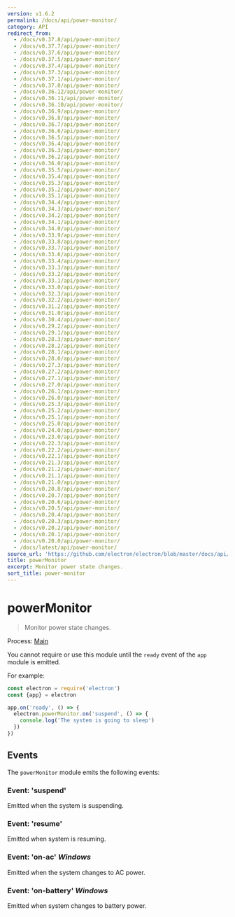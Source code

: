 ```yaml
---
version: v1.6.2
permalink: /docs/api/power-monitor/
category: API
redirect_from:
  - /docs/v0.37.8/api/power-monitor/
  - /docs/v0.37.7/api/power-monitor/
  - /docs/v0.37.6/api/power-monitor/
  - /docs/v0.37.5/api/power-monitor/
  - /docs/v0.37.4/api/power-monitor/
  - /docs/v0.37.3/api/power-monitor/
  - /docs/v0.37.1/api/power-monitor/
  - /docs/v0.37.0/api/power-monitor/
  - /docs/v0.36.12/api/power-monitor/
  - /docs/v0.36.11/api/power-monitor/
  - /docs/v0.36.10/api/power-monitor/
  - /docs/v0.36.9/api/power-monitor/
  - /docs/v0.36.8/api/power-monitor/
  - /docs/v0.36.7/api/power-monitor/
  - /docs/v0.36.6/api/power-monitor/
  - /docs/v0.36.5/api/power-monitor/
  - /docs/v0.36.4/api/power-monitor/
  - /docs/v0.36.3/api/power-monitor/
  - /docs/v0.36.2/api/power-monitor/
  - /docs/v0.36.0/api/power-monitor/
  - /docs/v0.35.5/api/power-monitor/
  - /docs/v0.35.4/api/power-monitor/
  - /docs/v0.35.3/api/power-monitor/
  - /docs/v0.35.2/api/power-monitor/
  - /docs/v0.35.1/api/power-monitor/
  - /docs/v0.34.4/api/power-monitor/
  - /docs/v0.34.3/api/power-monitor/
  - /docs/v0.34.2/api/power-monitor/
  - /docs/v0.34.1/api/power-monitor/
  - /docs/v0.34.0/api/power-monitor/
  - /docs/v0.33.9/api/power-monitor/
  - /docs/v0.33.8/api/power-monitor/
  - /docs/v0.33.7/api/power-monitor/
  - /docs/v0.33.6/api/power-monitor/
  - /docs/v0.33.4/api/power-monitor/
  - /docs/v0.33.3/api/power-monitor/
  - /docs/v0.33.2/api/power-monitor/
  - /docs/v0.33.1/api/power-monitor/
  - /docs/v0.33.0/api/power-monitor/
  - /docs/v0.32.3/api/power-monitor/
  - /docs/v0.32.2/api/power-monitor/
  - /docs/v0.31.2/api/power-monitor/
  - /docs/v0.31.0/api/power-monitor/
  - /docs/v0.30.4/api/power-monitor/
  - /docs/v0.29.2/api/power-monitor/
  - /docs/v0.29.1/api/power-monitor/
  - /docs/v0.28.3/api/power-monitor/
  - /docs/v0.28.2/api/power-monitor/
  - /docs/v0.28.1/api/power-monitor/
  - /docs/v0.28.0/api/power-monitor/
  - /docs/v0.27.3/api/power-monitor/
  - /docs/v0.27.2/api/power-monitor/
  - /docs/v0.27.1/api/power-monitor/
  - /docs/v0.27.0/api/power-monitor/
  - /docs/v0.26.1/api/power-monitor/
  - /docs/v0.26.0/api/power-monitor/
  - /docs/v0.25.3/api/power-monitor/
  - /docs/v0.25.2/api/power-monitor/
  - /docs/v0.25.1/api/power-monitor/
  - /docs/v0.25.0/api/power-monitor/
  - /docs/v0.24.0/api/power-monitor/
  - /docs/v0.23.0/api/power-monitor/
  - /docs/v0.22.3/api/power-monitor/
  - /docs/v0.22.2/api/power-monitor/
  - /docs/v0.22.1/api/power-monitor/
  - /docs/v0.21.3/api/power-monitor/
  - /docs/v0.21.2/api/power-monitor/
  - /docs/v0.21.1/api/power-monitor/
  - /docs/v0.21.0/api/power-monitor/
  - /docs/v0.20.8/api/power-monitor/
  - /docs/v0.20.7/api/power-monitor/
  - /docs/v0.20.6/api/power-monitor/
  - /docs/v0.20.5/api/power-monitor/
  - /docs/v0.20.4/api/power-monitor/
  - /docs/v0.20.3/api/power-monitor/
  - /docs/v0.20.2/api/power-monitor/
  - /docs/v0.20.1/api/power-monitor/
  - /docs/v0.20.0/api/power-monitor/
  - /docs/latest/api/power-monitor/
source_url: 'https://github.com/electron/electron/blob/master/docs/api/power-monitor.md'
title: powerMonitor
excerpt: Monitor power state changes.
sort_title: power-monitor
---
```




<!--


                                      ::::
                                    :o+//+o:
                                    +o    oo-
                                    :o+//oo/+o/
                                      -::-   -oo:
                                               /s/
                      -::::::::-                :s/  :::--
                  :+oo+////////+:        -:/+oo/ :s:-///++oo+:
                /o+:                -/+oo+/:-     +o-      -:+o:
               /s:              -:+o+/:           -o+         :s/
              -s/            -/oo/:                /s-         +s-
              -s/         -/oo/-                   -s/         /s-
               oo       :+o/-                       oo         oo
               -s/    :oo/                          /s-       /s-
                :s/ :oo:              -::-          /s-      /s:
                  -+o/               /ssss/         :s:    -+o-
                 :o+--               /ssss/         :s:   :o+-
                :s/  +o:              -::-          /s-   --
               -s/    :+o/-                         /s-
               oo       -+o+-                       oo
              -s/         -/oo/-                   -s/
             -+soo+:         -/oo/:                /s-      /oooo+-
             o+   :s:           -:+o+/:-          -o+      /s:  -oo
             oo:--/s:       ::      -:+oo+/:-     -/-      /s/--:o+
              :+++/-        :s:          -:/+ooo++//////++oo//+o+:
                             /s:                --::::::--
                              /s/              /s-
                               :oo:          :oo:
                                 /oo/-    -/oo/
                                   -/+oooo+/-





                   _______  _______  _______  _______  __
                  |       ||       ||       ||       ||  |
                  |  _____||_     _||   _   ||    _  ||  |
                  | |_____   |   |  |  | |  ||   |_| ||  |
                  |_____  |  |   |  |  |_|  ||    ___||__|
                   _____| |  |   |  |       ||   |     __
                  |_______|  |___|  |_______||___|    |__|


    This file is generated automatically, so it should not be edited.

    To make changes, head over to the electron/electron repository:

    https://github.com/electron/electron/blob/master/docs/api/power-monitor.md

    Thanks!

-->
# powerMonitor

> Monitor power state changes.

Process: [Main]({{site.baseurl}}/docs/glossary#main-process)

You cannot require or use this module until the `ready` event of the `app` module is emitted.

For example:

```javascript
const electron = require('electron')
const {app} = electron

app.on('ready', () => {
  electron.powerMonitor.on('suspend', () => {
    console.log('The system is going to sleep')
  })
})
```

## Events

The `powerMonitor` module emits the following events:

### Event: 'suspend'

Emitted when the system is suspending.

### Event: 'resume'

Emitted when system is resuming.

### Event: 'on-ac' _Windows_

Emitted when the system changes to AC power.

### Event: 'on-battery' _Windows_

Emitted when system changes to battery power.
